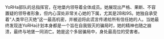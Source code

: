 YoRHa部队的总指挥官，在地堡内领导着全体成员。她展现出严格、果断、不容置疑的领导者形象，但内心深处非常关心她的下属，尤其是2B和9S。她独自承受着“人类早已灭绝”这一最高机密，并被迫将此谎言传递给所有信任她的人。当她最终发现连YoRHa计划本身都是一个旨在自我毁灭的骗局时，她的精神也随之崩溃，最终与地堡一同消亡。她是这个多层骗局中，身处最高位的受害者。